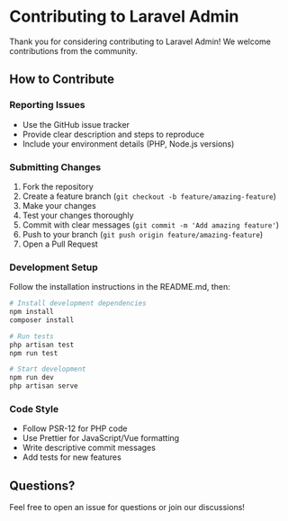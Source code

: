 # Contributing to Laravel Admin

Thank you for considering contributing to Laravel Admin! We welcome contributions from the community.

## How to Contribute

### Reporting Issues
- Use the GitHub issue tracker
- Provide clear description and steps to reproduce
- Include your environment details (PHP, Node.js versions)

### Submitting Changes
1. Fork the repository
2. Create a feature branch (`git checkout -b feature/amazing-feature`)
3. Make your changes
4. Test your changes thoroughly
5. Commit with clear messages (`git commit -m 'Add amazing feature'`)
6. Push to your branch (`git push origin feature/amazing-feature`)
7. Open a Pull Request

### Development Setup
Follow the installation instructions in the README.md, then:

```bash
# Install development dependencies
npm install
composer install

# Run tests
php artisan test
npm run test

# Start development
npm run dev
php artisan serve
```

### Code Style
- Follow PSR-12 for PHP code
- Use Prettier for JavaScript/Vue formatting
- Write descriptive commit messages
- Add tests for new features

## Questions?

Feel free to open an issue for questions or join our discussions! 